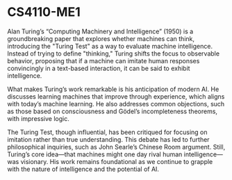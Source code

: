 # CS4110-ME1
Alan Turing’s “Computing Machinery and Intelligence” (1950) is a groundbreaking paper that explores whether machines can think, introducing the "Turing Test" as a way to evaluate machine intelligence. Instead of trying to define "thinking," Turing shifts the focus to observable behavior, proposing that if a machine can imitate human responses convincingly in a text-based interaction, it can be said to exhibit intelligence.

What makes Turing’s work remarkable is his anticipation of modern AI. He discusses learning machines that improve through experience, which aligns with today’s machine learning. He also addresses common objections, such as those based on consciousness and Gödel’s incompleteness theorems, with impressive logic.

The Turing Test, though influential, has been critiqued for focusing on imitation rather than true understanding. This debate has led to further philosophical inquiries, such as John Searle’s Chinese Room argument. Still, Turing’s core idea—that machines might one day rival human intelligence—was visionary. His work remains foundational as we continue to grapple with the nature of intelligence and the potential of AI.
